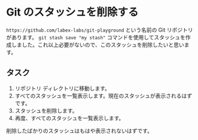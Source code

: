 # Git のスタッシュを削除する

`https://github.com/labex-labs/git-playground` という名前の Git リポジトリがあります。 `git stash save "my stash"` コマンドを使用してスタッシュを作成しました。これ以上必要がないので、このスタッシュを削除したいと思います。

## タスク

1. リポジトリ ディレクトリに移動します。
2. すべてのスタッシュを一覧表示します。現在のスタッシュが表示されるはずです。
3. スタッシュを削除します。
4. 再度、すべてのスタッシュを一覧表示します。

削除したばかりのスタッシュはもはや表示されないはずです。
